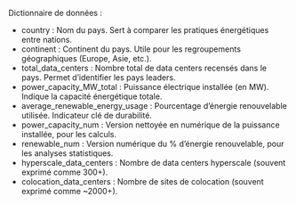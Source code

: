 Dictionnaire de données : 

- country : Nom du pays. Sert à comparer les pratiques énergétiques entre nations.  
- continent : Continent du pays. Utile pour les regroupements géographiques (Europe, Asie, etc.).  
- total_data_centers : Nombre total de data centers recensés dans le pays. Permet d’identifier les pays leaders.  
- power_capacity_MW_total : Puissance électrique installée (en MW). Indique la capacité énergétique totale.  
- average_renewable_energy_usage : Pourcentage d’énergie renouvelable utilisée. Indicateur clé de durabilité.  
- power_capacity_num : Version nettoyée en numérique de la puissance installée, pour les calculs.  
- renewable_num : Version numérique du % d’énergie renouvelable, pour les analyses statistiques.  
- hyperscale_data_centers : Nombre de data centers hyperscale (souvent exprimé comme 300+).  
- colocation_data_centers : Nombre de sites de colocation (souvent exprimé comme ~2000+).  

